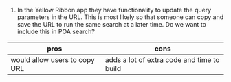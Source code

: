 

1. In the Yellow Ribbon app they have functionality to update the query parameters in the URL. This is most likely so that someone can copy and save the URL to run the same search at a later time. Do we want to include this in POA search?

| pros | cons |
|------|------|
| would allow users to copy URL | adds a lot of extra code and time to build |
